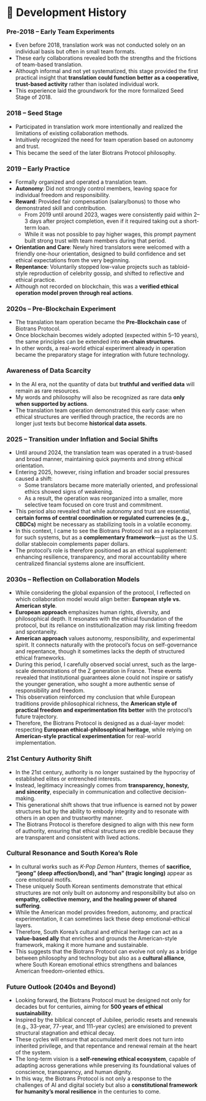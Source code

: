 # 📜 Development History

### Pre-2018 – Early Team Experiments
- Even before 2018, translation work was not conducted solely on an individual basis but often in small team formats.  
- These early collaborations revealed both the strengths and the frictions of team-based translation.  
- Although informal and not yet systematized, this stage provided the first practical insight that **translation could function better as a cooperative, trust-based activity** rather than isolated individual work.  
- This experience laid the groundwork for the more formalized Seed Stage of 2018.  

### 2018 – Seed Stage
- Participated in translation work more intentionally and realized the limitations of existing collaboration methods.  
- Intuitively recognized the need for team operation based on autonomy and trust.  
- This became the seed of the later Biotrans Protocol philosophy.  

### 2019 – Early Practice
- Formally organized and operated a translation team.  
- **Autonomy**: Did not strongly control members, leaving space for individual freedom and responsibility.  
- **Reward**: Provided fair compensation (salary/bonus) to those who demonstrated skill and contribution.  
  - From 2019 until around 2023, wages were consistently paid within 2–3 days after project completion, even if it required taking out a short-term loan.  
  - While it was not possible to pay higher wages, this prompt payment built strong trust with team members during that period.  
- **Orientation and Care**: Newly hired translators were welcomed with a friendly one-hour orientation, designed to build confidence and set ethical expectations from the very beginning.  
- **Repentance**: Voluntarily stopped low-value projects such as tabloid-style reproduction of celebrity gossip, and shifted to reflective and ethical practice.  
- Although not recorded on blockchain, this was a **verified ethical operation model proven through real actions**.  

### 2020s – Pre-Blockchain Experiment
- The translation team operation became the **Pre-Blockchain case** of Biotrans Protocol.  
- Once blockchain becomes widely adopted (expected within 5–10 years), the same principles can be extended into **on-chain structures**.  
- In other words, a real-world ethical experiment already in operation became the preparatory stage for integration with future technology.  

### Awareness of Data Scarcity
- In the AI era, not the quantity of data but **truthful and verified data** will remain as rare resources.  
- My words and philosophy will also be recognized as rare data **only when supported by actions**.  
- The translation team operation demonstrated this early case: when ethical structures are verified through practice, the records are no longer just texts but become **historical data assets**.  

### 2025 – Transition under Inflation and Social Shifts
- Until around 2024, the translation team was operated in a trust-based and broad manner, maintaining quick payments and strong ethical orientation.  
- Entering 2025, however, rising inflation and broader social pressures caused a shift:  
  - Some translators became more materially oriented, and professional ethics showed signs of weakening.  
  - As a result, the operation was reorganized into a smaller, more selective team focused on core trust and commitment.  
- This period also revealed that while autonomy and trust are essential, **certain forms of central coordination or regulated currencies (e.g., CBDCs)** might be necessary as stabilizing tools in a volatile economy.  
- In this context, I came to see the Biotrans Protocol not as a replacement for such systems, but as a **complementary framework**—just as the U.S. dollar stablecoin complements paper dollars.  
- The protocol’s role is therefore positioned as an ethical supplement: enhancing resilience, transparency, and moral accountability where centralized financial systems alone are insufficient.  

### 2030s – Reflection on Collaboration Models
- While considering the global expansion of the protocol, I reflected on which collaboration model would align better: **European style vs. American style**.  
- **European approach** emphasizes human rights, diversity, and philosophical depth. It resonates with the ethical foundation of the protocol, but its reliance on institutionalization may risk limiting freedom and spontaneity.  
- **American approach** values autonomy, responsibility, and experimental spirit. It connects naturally with the protocol’s focus on self-governance and repentance, though it sometimes lacks the depth of structured ethical frameworks.  
- During this period, I carefully observed social unrest, such as the large-scale demonstrations of the Z generation in France. These events revealed that institutional guarantees alone could not inspire or satisfy the younger generation, who sought a more authentic sense of responsibility and freedom.  
- This observation reinforced my conclusion that while European traditions provide philosophical richness, the **American style of practical freedom and experimentation fits better** with the protocol’s future trajectory.  
- Therefore, the Biotrans Protocol is designed as a dual-layer model: respecting **European ethical-philosophical heritage**, while relying on **American-style practical experimentation** for real-world implementation.  

### 21st Century Authority Shift
- In the 21st century, authority is no longer sustained by the hypocrisy of established elites or entrenched interests.  
- Instead, legitimacy increasingly comes from **transparency, honesty, and sincerity**, especially in communication and collective decision-making.  
- This generational shift shows that true influence is earned not by power structures but by the ability to embody integrity and to resonate with others in an open and trustworthy manner.  
- The Biotrans Protocol is therefore designed to align with this new form of authority, ensuring that ethical structures are credible because they are transparent and consistent with lived actions.  

### Cultural Resonance and South Korea’s Role
- In cultural works such as *K-Pop Demon Hunters*, themes of **sacrifice, “jeong” (deep affection/bond), and “han” (tragic longing)** appear as core emotional motifs.  
- These uniquely South Korean sentiments demonstrate that ethical structures are not only built on autonomy and responsibility but also on **empathy, collective memory, and the healing power of shared suffering**.  
- While the American model provides freedom, autonomy, and practical experimentation, it can sometimes lack these deep emotional-ethical layers.  
- Therefore, South Korea’s cultural and ethical heritage can act as a **value-based ally** that enriches and grounds the American-style framework, making it more humane and sustainable.  
- This suggests that the Biotrans Protocol can evolve not only as a bridge between philosophy and technology but also as a **cultural alliance**, where South Korean emotional ethics strengthens and balances American freedom-oriented ethics.  

### Future Outlook (2040s and Beyond)
- Looking forward, the Biotrans Protocol must be designed not only for decades but for centuries, aiming for **500 years of ethical sustainability**.  
- Inspired by the biblical concept of Jubilee, periodic resets and renewals (e.g., 33-year, 77-year, and 111-year cycles) are envisioned to prevent structural stagnation and ethical decay.  
- These cycles will ensure that accumulated merit does not turn into inherited privilege, and that repentance and renewal remain at the heart of the system.  
- The long-term vision is a **self-renewing ethical ecosystem**, capable of adapting across generations while preserving its foundational values of conscience, transparency, and human dignity.  
- In this way, the Biotrans Protocol is not only a response to the challenges of AI and digital society but also a **constitutional framework for humanity’s moral resilience** in the centuries to come.  
